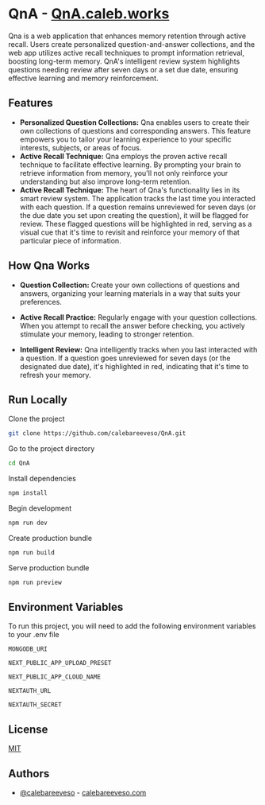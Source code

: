 # QnA - [QnA.caleb.works](https://www.qna.caleb.works)

Qna is a web application that enhances memory retention through active recall. Users create personalized question-and-answer collections, and the web app utilizes active recall techniques to prompt information retrieval, boosting long-term memory. QnA's intelligent review system highlights questions needing review after seven days or a set due date, ensuring effective learning and memory reinforcement.

## Features

- **Personalized Question Collections:** Qna enables users to create their own collections of questions and corresponding answers. This feature empowers you to tailor your learning experience to your specific interests, subjects, or areas of focus.
- **Active Recall Technique:** Qna employs the proven active recall technique to facilitate effective learning. By prompting your brain to retrieve information from memory, you'll not only reinforce your understanding but also improve long-term retention.
- **Active Recall Technique:** The heart of Qna's functionality lies in its smart review system. The application tracks the last time you interacted with each question. If a question remains unreviewed for seven days (or the due date you set upon creating the question), it will be flagged for review. These flagged questions will be highlighted in red, serving as a visual cue that it's time to revisit and reinforce your memory of that particular piece of information.

## How Qna Works

- **Question Collection:** Create your own collections of questions and answers, organizing your learning materials in a way that suits your preferences.

- **Active Recall Practice:** Regularly engage with your question collections. When you attempt to recall the answer before checking, you actively stimulate your memory, leading to stronger retention.

- **Intelligent Review:** Qna intelligently tracks when you last interacted with a question. If a question goes unreviewed for seven days (or the designated due date), it's highlighted in red, indicating that it's time to refresh your memory.

## Run Locally

Clone the project

```bash
git clone https://github.com/calebareeveso/QnA.git
```

Go to the project directory

```bash
cd QnA
```

Install dependencies

```bash
npm install
```

Begin development

```bash
npm run dev
```

Create production bundle

```bash
npm run build
```

Serve production bundle

```bash
npm run preview
```

## Environment Variables

To run this project, you will need to add the following environment variables to your .env file

`MONGODB_URI`

`NEXT_PUBLIC_APP_UPLOAD_PRESET`

`NEXT_PUBLIC_APP_CLOUD_NAME`

`NEXTAUTH_URL`

`NEXTAUTH_SECRET`

## License

[MIT](https://choosealicense.com/licenses/mit/)

## Authors

- [@calebareeveso](https://www.github.com/calebareeveso) - [calebareeveso.com](https://www.calebareeveso.com)
